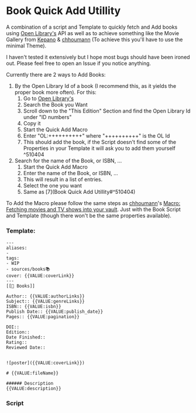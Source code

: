 # Book Quick Add Utillity

A combination of a script and Template to quickly fetch and Add books using [Open Library's](https://openlibrary.org/) API as well as to achieve something like the Movie Gallery from [Kepano](https://github.com/kepano) & [chhoumann](https://github.com/chhoumann) (To achieve this you'll have to use the minimal Theme).

I haven't tested it extensively but I hope most bugs should have been ironed out. Please feel free to open an Issue if you notice anything.

Currently there are 2 ways to Add Books:
1. By the Open Library Id of a book (I recommend this, as it yields the proper book more often). For this:
	1. Go to [Open Library's](https://openlibrary.org/) 
	2. Search the Book you Want
	3. Scroll down to the "This Edition" Section and find the Open Library Id under "ID numbers"
	4. Copy it
	5. Start the Quick Add Macro 
	6. Enter "OL:++++++++++" where "++++++++++" is the OL Id
	7. This should add the book, if the Script doesn't find some of the Properties in your Template it will ask you to add them yourself ^510404
2. Search for the name of the Book, or ISBN, ...
	1. Start the Quick Add Macro 
	2. Enter the name of the Book, or ISBN, ...
	3. This will result in a list of entries. 
	4. Select the one you want
	5. Same as [7](Book Quick Add Utillity#^510404)

To Add the Macro please follow the same steps as [chhoumann](https://github.com/chhoumann)'s [Macro: Fetching movies and TV shows into your vault](https://github.com/chhoumann/quickadd/blob/master/docs/Examples/Macro_MovieAndSeriesScript.md). Just with the Book Script and Template (though there won't be the same properties available).

### Template:
```
---
aliases: 
- 
tags: 
- WIP
- sources/books📚
cover: {{VALUE:coverLink}}
---
[[📕 Books]]

Author:: {{VALUE:authorLinks}}
Subject:: {{VALUE:genreLinks}}
ISBN:: {{VALUE:isbn}}
Publish Date:: {{VALUE:publish_date}}
Pages:: {{VALUE:pagination}}

DOI::
Edition::
Date Finished::
Rating::
Reviewed Date:: 


![poster]({{VALUE:coverLink}})

# {{VALUE:fileName}}

###### Description
{{VALUE:description}}

```

### Script